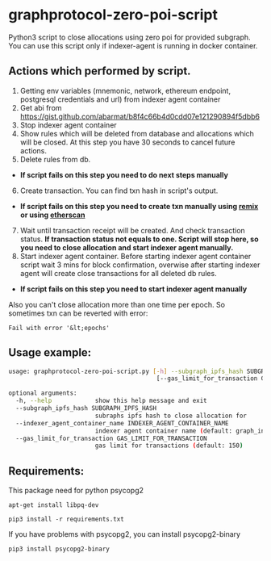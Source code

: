 # graphprotocol-zero-poi-script
Python3 script to close allocations using zero poi for provided subgraph.
You can use this script only if indexer-agent is running in docker container.

## Actions which performed by script.
1. Getting env variables (mnemonic, network, ethereum endpoint, postgresql credentials and url) from indexer agent container
2. Get abi from https://gist.github.com/abarmat/b8f4c66b4d0cdd07e121290894f5dbb6
3. Stop indexer agent container
4. Show rules which will be deleted from database and allocations which will be closed. At this step you have 30 seconds to cancel future actions.
5. Delete rules from db.
- **If script fails on this step you need to do next steps manually**
6. Create transaction. You can find txn hash in script's output.
- **If script fails on this step you need to create txn manually using [remix](https://remix.ethereum.org/) or using [etherscan](https://etherscan.io/)**
7. Wait until transaction receipt will be created. And check transaction status. **If transaction status not equals to one. Script will stop here, so you need to close allocation and start indexer agent manually.**
8. Start indexer agent container. Before starting indexer agent container script wait 3 mins for block confirmation, overwise after starting indexer agent will create close transactions for all deleted db rules.
- **If script fails on this step you need to start indexer agent manually**

Also you can't close allocation more than one time per epoch. So sometimes txn can be reverted with error:

```Fail with error '&lt;epochs'```

## Usage example:
```bash
usage: graphprotocol-zero-poi-script.py [-h] --subgraph_ipfs_hash SUBGRAPH_IPFS_HASH [--indexer_agent_container_name INDEXER_AGENT_CONTAINER_NAME]
                                         [--gas_limit_for_transaction GAS_LIMIT_FOR_TRANSACTION]

optional arguments:
  -h, --help            show this help message and exit
  --subgraph_ipfs_hash SUBGRAPH_IPFS_HASH
                        subraphs ipfs hash to close allocation for
  --indexer_agent_container_name INDEXER_AGENT_CONTAINER_NAME
                        indexer agent container name (default: graph_indexer_agent_1)
  --gas_limit_for_transaction GAS_LIMIT_FOR_TRANSACTION
                        gas limit for transactions (default: 150)
```

## Requirements:

This package need for python psycopg2

```apt-get install libpq-dev```

```pip3 install -r requirements.txt```

If you have problems with psycopg2, you can install psycopg2-binary

```pip3 install psycopg2-binary```


